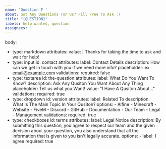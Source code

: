 ```yaml
---
name: 'Question ❓ '
about: Got Any Questions For Us? Fill Free To Ask :)
title: "[QUESTION]"
labels: help wanted, question
assignees: ''
---
```

body:
  - type: markdown
    attributes:
      value: |
        Thanks for taking the time to ask and wait for help!
  - type: input
    id: contact
    attributes:
      label: Contact Details
      description: How can we get in touch with you if we need more info?
      placeholder: ex. email@example.com
    validations:
      required: false
  - type: textarea
    id: the-question
    attributes:
      label: What Do You Want To Know?
      description: Ask Any Qusiton You Want About Any Thing
      placeholder: Tell us what you Want!
      value: "I Have A Qusiton About..."
    validations:
      required: true
  - type: dropdown
    id: version
    attributes:
      label: Related To
      description: What Is The Main Topic In Your Qusiton?
      options:
        - Alfine
        - Minecraft
        - Website
        - FiveM
        - Discord
        - GitHub
        - Documentation
        - Our Team
        - Legal
        - Management
    validations:
      required: true
  - type: checkboxes
    id: terms
    attributes:
      label: Legal Notice
      description: By submitting this question, you agree to respect our team and the given decision about your question, you also understand that all the information                    that is given to you isn't legally accurate.
      options:
        - label: I agree
          required: true


